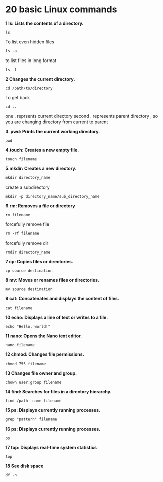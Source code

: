  # 20 basic Linux commands 

**1  ls: Lists the contents of a directory.**

```
ls
```

To list even hidden files

```
ls -a
```

to list files in long format 

```
ls -l
```

**2  Changes the current directory.**

```
cd /path/to/directory
```

To get back 

```
cd ..
```

one . reprsents current directory
second . represents parent directory , so you are changing directory from current to parent

**3. pwd: Prints the current working directory.**

```
pwd
```

**4.touch: Creates a new empty file.**

```
touch filename
```

**5.mkdir: Creates a new directory.**

```
mkdir directory_name
```

create a subdirectory 

```
mkdir -p directory_name/sub_directory_name
```

**6.rm: Removes a file or directory**

```
rm filename
```

forcefully remove file

```
rm -rf filename
```

forcefully remove dir

```
rmdir directory_name
```

**7 cp: Copies files or directories.**

```
cp source destination
```

**8 mv: Moves or renames files or directories.**

```
mv source destination
```

**9 cat: Concatenates and displays the content of files.**

```
cat filename
```

**10 echo: Displays a line of text or writes to a file.**

```
echo "Hello, world!"
```

**11 nano: Opens the Nano text editor.**

```
nano filename
```

**12 chmod: Changes file permissions.**

```
chmod 755 filename
```

**13  Changes file owner and group.**

```
chown user:group filename
```

**14 find: Searches for files in a directory hierarchy.**

```
find /path -name filename
```

**15 ps: Displays currently running processes.**

```
grep "pattern" filename
```

**16 ps: Displays currently running processes.**

```
ps
```

**17 top: Displays real-time system statistics**

```
top
```

**18 See disk space**

```
df -h
```



